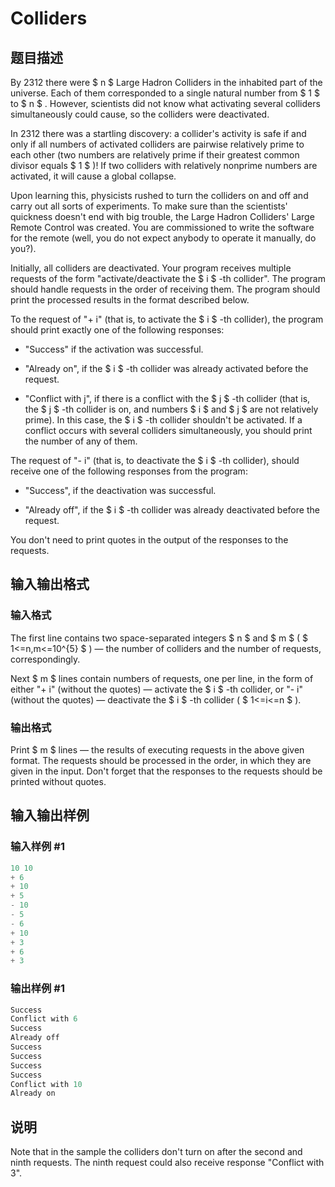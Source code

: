 # Colliders

## 题目描述

By 2312 there were $ n $ Large Hadron Colliders in the inhabited part of the universe. Each of them corresponded to a single natural number from $ 1 $ to $ n $ . However, scientists did not know what activating several colliders simultaneously could cause, so the colliders were deactivated.

In 2312 there was a startling discovery: a collider's activity is safe if and only if all numbers of activated colliders are pairwise relatively prime to each other (two numbers are relatively prime if their greatest common divisor equals $ 1 $ )! If two colliders with relatively nonprime numbers are activated, it will cause a global collapse.

Upon learning this, physicists rushed to turn the colliders on and off and carry out all sorts of experiments. To make sure than the scientists' quickness doesn't end with big trouble, the Large Hadron Colliders' Large Remote Control was created. You are commissioned to write the software for the remote (well, you do not expect anybody to operate it manually, do you?).

Initially, all colliders are deactivated. Your program receives multiple requests of the form "activate/deactivate the $ i $ -th collider". The program should handle requests in the order of receiving them. The program should print the processed results in the format described below.

To the request of "+ i" (that is, to activate the $ i $ -th collider), the program should print exactly one of the following responses:

- "Success" if the activation was successful.

- "Already on", if the $ i $ -th collider was already activated before the request.

- "Conflict with j", if there is a conflict with the $ j $ -th collider (that is, the $ j $ -th collider is on, and numbers $ i $ and $ j $ are not relatively prime). In this case, the $ i $ -th collider shouldn't be activated. If a conflict occurs with several colliders simultaneously, you should print the number of any of them.

The request of "- i" (that is, to deactivate the $ i $ -th collider), should receive one of the following responses from the program:

- "Success", if the deactivation was successful.

- "Already off", if the $ i $ -th collider was already deactivated before the request.

You don't need to print quotes in the output of the responses to the requests.

## 输入输出格式

### 输入格式

The first line contains two space-separated integers $ n $ and $ m $ ( $ 1<=n,m<=10^{5} $ ) — the number of colliders and the number of requests, correspondingly.

Next $ m $ lines contain numbers of requests, one per line, in the form of either "+ i" (without the quotes) — activate the $ i $ -th collider, or "- i" (without the quotes) — deactivate the $ i $ -th collider ( $ 1<=i<=n $ ).

### 输出格式

Print $ m $ lines — the results of executing requests in the above given format. The requests should be processed in the order, in which they are given in the input. Don't forget that the responses to the requests should be printed without quotes.

## 输入输出样例

### 输入样例 #1

```cpp
10 10
+ 6
+ 10
+ 5
- 10
- 5
- 6
+ 10
+ 3
+ 6
+ 3

```
### 输出样例 #1

```cpp
Success
Conflict with 6
Success
Already off
Success
Success
Success
Success
Conflict with 10
Already on

```
## 说明

Note that in the sample the colliders don't turn on after the second and ninth requests. The ninth request could also receive response "Conflict with 3".

